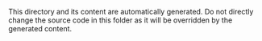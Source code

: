 This directory and its content are automatically generated. Do not directly change the source code in this folder as it will be overridden by the generated content.

